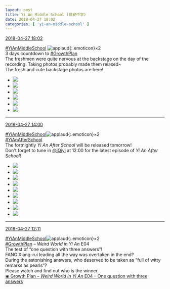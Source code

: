 ```yaml
---
layout: post
title: Yi An Middle School (易安中学)
date: 2018-04-27 18:02
categories: [ 'yi-an-middle-school' ]
---
```


<div class="weibo-info">
  <a href="https://weibo.com/6074218720/Ge2V64OQF">2018-04-27 18:02</a>
</div>

[#YiAnMiddleSchool](https://weibo.com/p/100808e5c67e0668537d4caddefd946dcff208/super_index) ![applaud](https://img.t.sinajs.cn/t4/appstyle/expression/ext/normal/6e/2018new_guzhang_org.png){:.emoticon}×2  
3 days countdown to [#GrowthPlan](https://weibo.com/p/100808fe7264e4339c41df171df3260846e152)  
The freshmen were quite nervous at the backstage on the day of the recording. Taking photos probably made them relaxed~  
The fresh and cute backstage photos are here!

<!-- more -->

<ul class="weibo-pic-list-2">
  <li class="weibo-pic">
    <a href="http://wx3.sinaimg.cn/mw690/006D4NLGgy1fqrd9tmifij31st2p8qv9.jpg"><img src="http://wx3.sinaimg.cn/thumb150/006D4NLGgy1fqrd9tmifij31st2p8qv9.jpg"/></a>
  </li>
  <li class="weibo-pic">
    <a href="http://wx4.sinaimg.cn/mw690/006D4NLGgy1fqrd9wjgeuj31st2p8hdz.jpg"><img src="http://wx4.sinaimg.cn/thumb150/006D4NLGgy1fqrd9wjgeuj31st2p8hdz.jpg"/></a>
  </li>
  <li class="weibo-pic">
    <a href="http://wx2.sinaimg.cn/mw690/006D4NLGgy1fqrd9yhlbvj31400qo77e.jpg"><img src="http://wx2.sinaimg.cn/thumb150/006D4NLGgy1fqrd9yhlbvj31400qo77e.jpg"/></a>
  </li>
  <li class="weibo-pic">
    <a href="http://wx1.sinaimg.cn/mw690/006D4NLGgy1fqrda05iloj31su2p87wk.jpg"><img src="http://wx1.sinaimg.cn/thumb150/006D4NLGgy1fqrda05iloj31su2p87wk.jpg"/></a>
  </li>
  <li class="weibo-pic">
    <a href="http://wx2.sinaimg.cn/mw690/006D4NLGgy1fqrda3ghibj33vc2kw1l4.jpg"><img src="http://wx2.sinaimg.cn/thumb150/006D4NLGgy1fqrda3ghibj33vc2kw1l4.jpg"/></a>
  </li>
  <li class="weibo-pic">
    <a href="http://wx4.sinaimg.cn/mw690/006D4NLGgy1fqrda6k2uqj33vc2kwkjs.jpg"><img src="http://wx4.sinaimg.cn/thumb150/006D4NLGgy1fqrda6k2uqj33vc2kwkjs.jpg"/></a>
  </li>
</ul>

---

<div class="weibo-info">
  <a href="https://weibo.com/6074218720/Ge1la2m2L">2018-04-27 14:00</a>
</div>

[#YiAnMiddleSchool](https://weibo.com/p/100808e5c67e0668537d4caddefd946dcff208/super_index)![applaud](https://img.t.sinajs.cn/t4/appstyle/expression/ext/normal/6e/2018new_guzhang_org.png){:.emoticon}×2  
[#YiAnAfterSchool](https://weibo.com/p/100808f57cd722476872700a5522853faa7576)  
The fortnightly *Yi An After School* will be released tomorrow!  
Don't forget to tune in [@iQiyi](https://weibo.com/qiyiguanbo) at 12:00 for the latest episode of *Yi An After School*!

<ul class="weibo-pic-list-3">
  <li class="weibo-pic">
    <a href="http://wx4.sinaimg.cn/mw690/006D4NLGgy1fqr6dhjbbyj31w030t7wk.jpg"><img src="http://wx4.sinaimg.cn/thumb150/006D4NLGgy1fqr6dhjbbyj31w030t7wk.jpg"/></a>
  </li>
  <li class="weibo-pic">
    <a href="http://wx3.sinaimg.cn/mw690/006D4NLGgy1fqr6dktt58j32hr3qme87.jpg"><img src="http://wx3.sinaimg.cn/thumb150/006D4NLGgy1fqr6dktt58j32hr3qme87.jpg"/></a>
  </li>
  <li class="weibo-pic">
    <a href="http://wx2.sinaimg.cn/mw690/006D4NLGgy1fqr6dmsjixj30rr15mtxt.jpg"><img src="http://wx2.sinaimg.cn/thumb150/006D4NLGgy1fqr6dmsjixj30rr15mtxt.jpg"/></a>
  </li>
  <li class="weibo-pic">
    <a href="http://wx3.sinaimg.cn/mw690/006D4NLGgy1fqr6dnyma5j30sk16vhay.jpg"><img src="http://wx3.sinaimg.cn/thumb150/006D4NLGgy1fqr6dnyma5j30sk16vhay.jpg"/></a>
  </li>
  <li class="weibo-pic">
    <a href="http://wx4.sinaimg.cn/mw690/006D4NLGgy1fqr6drojzcj33vc2kwu15.jpg"><img src="http://wx4.sinaimg.cn/thumb150/006D4NLGgy1fqr6drojzcj33vc2kwu15.jpg"/></a>
  </li>
  <li class="weibo-pic">
    <a href="http://wx1.sinaimg.cn/mw690/006D4NLGgy1fqr6duborwj31mx2genpf.jpg"><img src="http://wx1.sinaimg.cn/thumb150/006D4NLGgy1fqr6duborwj31mx2genpf.jpg"/></a>
  </li>
  <li class="weibo-pic">
    <a href="http://wx3.sinaimg.cn/mw690/006D4NLGgy1fqr6dwam6ij314b1ohqv5.jpg"><img src="http://wx3.sinaimg.cn/thumb150/006D4NLGgy1fqr6dwam6ij314b1ohqv5.jpg"/></a>
  </li>
  <li class="weibo-pic">
    <a href="http://wx3.sinaimg.cn/mw690/006D4NLGgy1fqr6dxhnncj30ry15x4pt.jpg"><img src="http://wx3.sinaimg.cn/thumb150/006D4NLGgy1fqr6dxhnncj30ry15x4pt.jpg"/></a>
  </li>
  <li class="weibo-pic">
    <a href="http://wx3.sinaimg.cn/mw690/006D4NLGgy1fqr6dz7npyj30qo13zn0m.jpg"><img src="http://wx3.sinaimg.cn/thumb150/006D4NLGgy1fqr6dz7npyj30qo13zn0m.jpg"/></a>
  </li>
</ul>

---

<div class="weibo-info">
  <a href="https://weibo.com/6074218720/Ge0CJrKHh">2018-04-27 12:11</a>
</div>

[#YiAnMiddleSchool](https://weibo.com/p/100808e5c67e0668537d4caddefd946dcff208/super_index)![applaud](https://img.t.sinajs.cn/t4/appstyle/expression/ext/normal/6e/2018new_guzhang_org.png){:.emoticon}×2  
[#GrowthPlan](https://weibo.com/p/100808fe7264e4339c41df171df3260846e152) – *Weird World in Yi An* E04  
The test of “one question with three answers”!  
FANG Xiang-rui leading all the way was overtaken in the end?  
During the astonishing answers, who deserved to be taken as “full of witty remarks as pearls”?  
Please watch and find out who is the winner.  
[◉ Growth Plan – *Weird World in Yi An* E04 – One question with three answers](http://t.cn/RuJlbrR)
